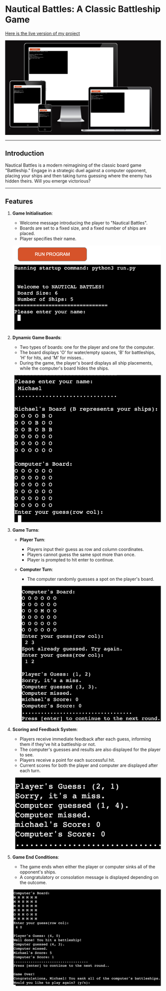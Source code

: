 # **Nautical Battles**: A Classic Battleship Game

[Here is the live version of my project](https://nautical-battles-d6d9e6d6cff7.herokuapp.com/)

![Screenshot of my project](assets.py/images/battleship-p3.png)

---
## **Introduction**
Nautical Battles is a modern reimagining of the classic board game "Battleship." Engage in a strategic duel against a computer opponent, placing your ships and then taking turns guessing where the enemy has hidden theirs. Will you emerge victorious?

---
## **Features**
1. **Game Initialisation**:
    - Welcome message introducing the player to "Nautical Battles". 
    - Boards are set to a fixed size, and a fixed number of ships are placed.
    - Player specifies their name.

    ![screenshot of Game Initialisation](assets.py/images/game-initialisation.png)

2. **Dynamic Game Boards**:
    - Two types of boards: one for the player and one for the computer.
    - The board displays 'O' for water/empty spaces, 'B' for battleships, 'H' for hits, and 'M' for misses..
    - During the game, the player's board displays all ship placements, while the computer's board hides the ships.

    ![screenshot of dynamic board](assets.py/images/dynamic-board.png)

3. **Game Turns**:
    - **Player Turn**:
        - Players input their guess as row and column coordinates.
        - Players cannot guess the same spot more than once.
        - Player is prompted to hit enter to continue.
    - **Computer Turn**:
        - The computer randomly guesses a spot on the player's board.

        ![screenshot of game turns](assets.py/images/game-turns.png)

4. **Scoring and Feedback System**:
    - Players receive immediate feedback after each guess, informing them if they've hit a battleship or not.
    - The computer's guesses and results are also displayed for the player to see.
    - Players receive a point for each successful hit.
    - Current scores for both the player and computer are displayed after each turn.

    ![screenshot of feedback](assets.py/images/feedback-scores.png)

6. **Game End Conditions**:
    - The game ends when either the player or computer sinks all of the opponent's ships.
    - A congratulatory or consolation message is displayed depending on the outcome.
    
    ![screenshot of end game](assets.py/images/end-game.png)
